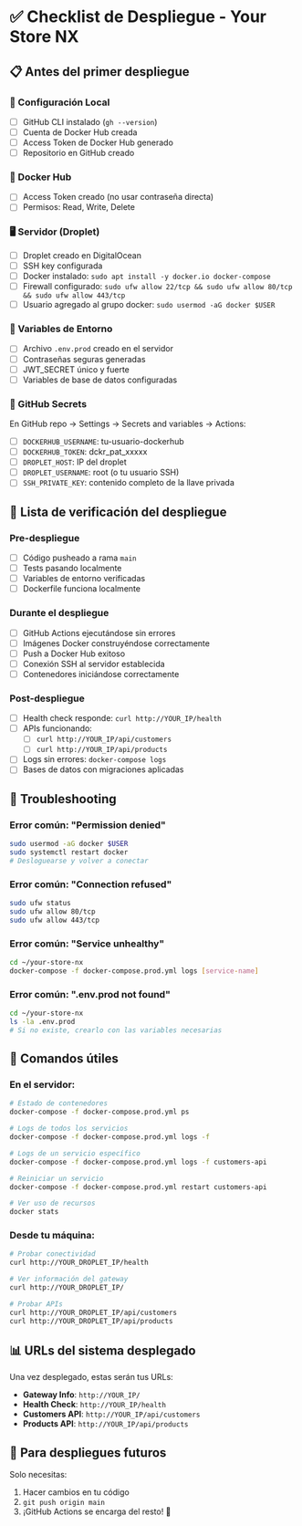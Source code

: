 # ✅ Checklist de Despliegue - Your Store NX

## 📋 Antes del primer despliegue

### 🔧 Configuración Local
- [ ] GitHub CLI instalado (`gh --version`)
- [ ] Cuenta de Docker Hub creada
- [ ] Access Token de Docker Hub generado
- [ ] Repositorio en GitHub creado

### 🔐 Docker Hub
- [ ] Access Token creado (no usar contraseña directa)
- [ ] Permisos: Read, Write, Delete

### 🖥️ Servidor (Droplet)
- [ ] Droplet creado en DigitalOcean
- [ ] SSH key configurada
- [ ] Docker instalado: `sudo apt install -y docker.io docker-compose`
- [ ] Firewall configurado: `sudo ufw allow 22/tcp && sudo ufw allow 80/tcp && sudo ufw allow 443/tcp`
- [ ] Usuario agregado al grupo docker: `sudo usermod -aG docker $USER`

### 📝 Variables de Entorno
- [ ] Archivo `.env.prod` creado en el servidor
- [ ] Contraseñas seguras generadas
- [ ] JWT_SECRET único y fuerte
- [ ] Variables de base de datos configuradas

### 🔑 GitHub Secrets
En GitHub repo → Settings → Secrets and variables → Actions:

- [ ] `DOCKERHUB_USERNAME`: tu-usuario-dockerhub
- [ ] `DOCKERHUB_TOKEN`: dckr_pat_xxxxx
- [ ] `DROPLET_HOST`: IP del droplet
- [ ] `DROPLET_USERNAME`: root (o tu usuario SSH)
- [ ] `SSH_PRIVATE_KEY`: contenido completo de la llave privada

## 🚀 Lista de verificación del despliegue

### Pre-despliegue
- [ ] Código pusheado a rama `main`
- [ ] Tests pasando localmente
- [ ] Variables de entorno verificadas
- [ ] Dockerfile funciona localmente

### Durante el despliegue
- [ ] GitHub Actions ejecutándose sin errores
- [ ] Imágenes Docker construyéndose correctamente
- [ ] Push a Docker Hub exitoso
- [ ] Conexión SSH al servidor establecida
- [ ] Contenedores iniciándose correctamente

### Post-despliegue
- [ ] Health check responde: `curl http://YOUR_IP/health`
- [ ] APIs funcionando:
  - [ ] `curl http://YOUR_IP/api/customers`
  - [ ] `curl http://YOUR_IP/api/products`
- [ ] Logs sin errores: `docker-compose logs`
- [ ] Bases de datos con migraciones aplicadas

## 🐛 Troubleshooting

### Error común: "Permission denied"
```bash
sudo usermod -aG docker $USER
sudo systemctl restart docker
# Desloguearse y volver a conectar
```

### Error común: "Connection refused"
```bash
sudo ufw status
sudo ufw allow 80/tcp
sudo ufw allow 443/tcp
```

### Error común: "Service unhealthy"
```bash
cd ~/your-store-nx
docker-compose -f docker-compose.prod.yml logs [service-name]
```

### Error común: ".env.prod not found"
```bash
cd ~/your-store-nx
ls -la .env.prod
# Si no existe, crearlo con las variables necesarias
```

## 🎯 Comandos útiles

### En el servidor:
```bash
# Estado de contenedores
docker-compose -f docker-compose.prod.yml ps

# Logs de todos los servicios
docker-compose -f docker-compose.prod.yml logs -f

# Logs de un servicio específico
docker-compose -f docker-compose.prod.yml logs -f customers-api

# Reiniciar un servicio
docker-compose -f docker-compose.prod.yml restart customers-api

# Ver uso de recursos
docker stats
```

### Desde tu máquina:
```bash
# Probar conectividad
curl http://YOUR_DROPLET_IP/health

# Ver información del gateway
curl http://YOUR_DROPLET_IP/

# Probar APIs
curl http://YOUR_DROPLET_IP/api/customers
curl http://YOUR_DROPLET_IP/api/products
```

## 📊 URLs del sistema desplegado

Una vez desplegado, estas serán tus URLs:

- **Gateway Info**: `http://YOUR_IP/`
- **Health Check**: `http://YOUR_IP/health`
- **Customers API**: `http://YOUR_IP/api/customers`
- **Products API**: `http://YOUR_IP/api/products`

## 🔄 Para despliegues futuros

Solo necesitas:
1. Hacer cambios en tu código
2. `git push origin main`
3. ¡GitHub Actions se encarga del resto! 🎉
